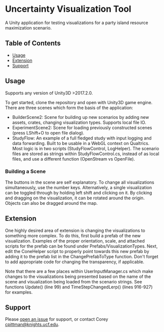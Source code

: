 # Uncertainty Visualization Tool

A Unity application for testing visualizations for a party island resource maximization scenario.

## Table of Contents

- [Usage](#usage)
- [Extension](#extension)
- [Support](#support)

## Usage
Supports any version of Unity3D >2017.2.0.

To get started, clone the repository and open with Unity3D game engine. There are three scenes which form the basis of the application:
- BuilderScene2: Scene for building up new scenarios by adding new assets, crates, changing visualization types. Supports local file IO.
- ExperimentScene2: Scene for loading previously constructed scenes (press LShift+O to open file dialog).
- StudyFlow: An example of a full fledged study with input logging and data forwarding. Built to be usable in a WebGL context on Qualtrics. Most logic is in two scripts (StudyFlowControl, LogHelper). The scenario files are stored as strings within StudyFlowControl.cs, instead of as local files, and use a different function (OpenStream vs OpenFile).

### Building a Scene
The buttons in the scene are self explanatory. To change all visualizations simultaneously, use the number keys. Alternatively, a single visualization can be toggled through by holding left shift and clicking on it. By clicking and dragging on the visualization, it can be rotated around the origin. Objects can also be dragged around the map. 

## Extension
One highly desired area of extension is changing the visualizations to something more complex. To do this, first build a prefab of the new visualization. Examples of the proper orientation, scale, and attached scripts for the prefab can be found under Prefabs/VisualizationTypes. Next, edit the ConeHelper script to properly point towards this new prefab by adding it to the prefab list in the ChangePrefabToType function. Don't forget to add appropriate code for changing the transparency, if applicable.

Note that there are a few places within UserInputManager.cs which make changes to the visualizations being presented based on the name of the scene and visualization being loaded from the scenario strings. See functions Update() (line 99)  and TimeStepChangedLerp() (lines 916-927) for examples.

## Support

Please [open an issue](https://github.com/ISUE/UncertaintyViz/issues/new) for support, or contact Corey <cpittman@knights.ucf.edu>.
